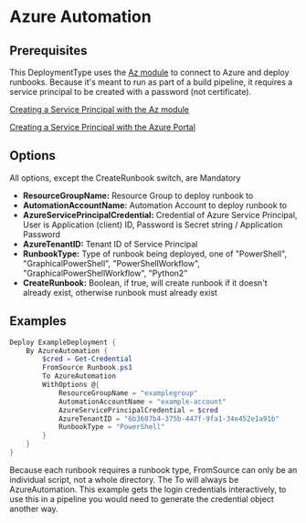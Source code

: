 # Azure Automation

## Prerequisites

This DeploymentType uses the [Az module](https://docs.microsoft.com/en-us/powershell/azure/new-azureps-module-az) to connect to Azure and deploy runbooks.
Because it's meant to run as part of a build pipeline, it requires a service principal to be created with a password (not certificate).

[Creating a Service Principal with the Az module](https://docs.microsoft.com/en-us/powershell/azure/create-azure-service-principal-azureps)

[Creating a Service Principal with the Azure Portal](https://docs.microsoft.com/en-us/azure/active-directory/develop/howto-create-service-principal-portal)

## Options

All options, except the CreateRunbook switch, are Mandatory

* **ResourceGroupName:** Resource Group to deploy runbook to
* **AutomationAccountName:** Automation Account to deploy runbook to
* **AzureServicePrincipalCredential:** Credential of Azure Service Principal, User is Application (client) ID, Password is Secret string / Application Password
* **AzureTenantID:** Tenant ID of Service Principal
* **RunbookType:** Type of runbook being deployed, one of "PowerShell", "GraphicalPowerShell", "PowerShellWorkflow", "GraphicalPowerShellWorkflow", "Python2"
* **CreateRunbook:** Boolean, if true, will create runbook if it doesn't already exist, otherwise runbook must already exist

## Examples

```Powershell
Deploy ExampleDeployment {
    By AzureAutomation {
        $cred = Get-Credential
        FromSource Runbook.ps1
        To AzureAutomation
        WithOptions @{
            ResourceGroupName = "examplegroup"
            AutomationAccountName = "example-account"
            AzureServicePrincipalCredential = $cred
            AzureTenantID = "6b3607b4-375b-447f-9fa1-34e452e1a91b"
            RunbookType = "PowerShell"
        }
    }
}
```

Because each runbook requires a runbook type, FromSource can only be an individual script, not a whole directory.
The To will always be AzureAutomation.
This example gets the login credentials interactively, to use this in a pipeline you would need to generate the credential object another way.
